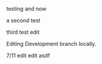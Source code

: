 testing and now

a second test

third test edit

Editing Development branch locally.

7/11 edit
edit asdf
